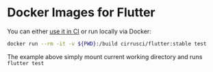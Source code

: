 # Docker Images for Flutter

You can either [use it in CI](https://cirrus-ci.org/examples/#flutter) or run locally via Docker:

```bash
docker run --rm -it -v ${PWD}:/build cirrusci/flutter:stable test
```

The example above simply mount current working directory and runs `flutter test`
